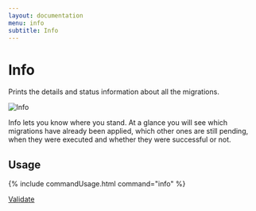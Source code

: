 ```yaml
---
layout: documentation
menu: info
subtitle: Info
---
```

# Info

Prints the details and status information about all the migrations.

![Info](/assets/balsamiq/command-info.png)

Info lets you know where you stand. At a glance you will see which migrations have already been applied,
which other ones are still pending, when they were executed and whether they were successful or not.

## Usage
{% include commandUsage.html command="info" %}

<p class="next-steps">
    <a class="btn btn-primary" href="/documentation/command/validate">Validate <i class="fa fa-arrow-right"></i></a>
</p>